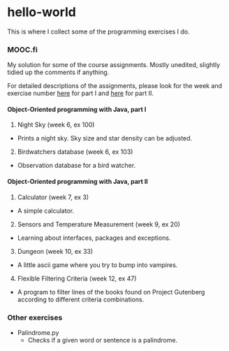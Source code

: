 # hello-world
This is where I collect some of the programming exercises I do.


### MOOC.fi
My solution for some of the course assignments. Mostly unedited, slightly tidied up the comments if anything.

For detailed descriptions of the assignments, please look for the week and exercise number [here][mooc1] for part I and [here][mooc2] for part II.

#### Object-Oriented programming with Java, part I

1. Night Sky (week 6, ex 100)
  * Prints a night sky. Sky size and star density can be adjusted.
2. Birdwatchers database (week 6, ex 103)
  * Observation database for a bird watcher.

#### Object-Oriented programming with Java, part II

1. Calculator (week 7, ex 3)
  * A simple calculator.
2. Sensors and Temperature Measurement (week 9, ex 20)
  * Learning about interfaces, packages and exceptions.
3. Dungeon (week 10, ex 33)
  * A little ascii game where you try to bump into vampires.
4. Flexible Filtering Criteria (week 12, ex 47) 
  * A program to filter lines of the books found on Project Gutenberg according to different criteria combinations.



### Other exercises
  * Palindrome.py 
    * Checks if a given word or sentence is a palindrome.

[mooc1]: http://mooc.fi/courses/2013/programming-part-1/material.html
[mooc2]: http://mooc.fi/courses/2013/programming-part-2/material.html

